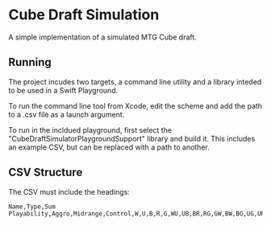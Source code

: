 #  Cube Draft Simulation

A simple implementation of a simulated MTG Cube draft.

## Running

The project incudes two targets, a command line utility and a library inteded to be used in a Swift Playground.

To run the command line tool from Xcode, edit the scheme and add the path to a .csv file as a launch argument.

To run in the incldued playground, first select the "CubeDraftSimulatorPlaygroundSupport" library and build it. This includes an example CSV, but can be replaced with a path to another.


## CSV Structure

The CSV must include the headings:

```
Name,Type,Sum Playability,Aggro,Midrange,Control,W,U,B,R,G,WU,UB,BR,RG,GW,BW,BG,UG,UR,RW
```
